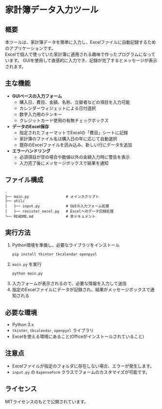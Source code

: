 # 家計簿データ入力ツール

## 概要
本ツールは、家計簿データを簡単に入力し、Excelファイルに自動記録するためのアプリケーションです。  
Excelで個人で使っていた家計簿に適用される趣味で作ったプログラムになっています。
GUIを使用して直感的に入力でき、記録が完了するとメッセージが表示されます。

## 主な機能
- **GUIベースの入力フォーム**
  - 購入日、費目、金額、名称、立替者などの項目を入力可能
  - カレンダーウィジェットによる日付選択
  - 数字入力用のテンキー
  - クレジットカード使用の有無チェックボックス
- **データのExcel保存**
  - 指定されたフォーマットでExcelの「費目」シートに記録
  - 家計簿のファイル名は購入日の年に応じて自動選択
  - 既存のExcelファイルを読み込み、新しい行にデータを追加
- **エラーハンドリング**
  - 必須項目が空の場合や数値以外の金額入力時に警告を表示
  - 入力完了後にメッセージボックスで結果を通知

## ファイル構成
```
.
├── main.py                 # メインスクリプト
├── util/
│   ├── input.py            # GUIの入力フォーム処理
│   ├── resister_excel.py   # Excelへのデータ記録処理
└── README.md               # 本ドキュメント
```

## 実行方法
1. Python環境を準備し、必要なライブラリをインストール
   ```bash
   pip install tkinter tkcalendar openpyxl
   ```
2. `main.py` を実行
   ```bash
   python main.py
   ```
3. 入力フォームが表示されるので、必要な情報を入力して送信
4. 指定のExcelファイルにデータが記録され、結果がメッセージボックスで通知される

## 必要な環境
- Python 3.x
- `tkinter`, `tkcalendar`, `openpyxl` ライブラリ
- Excelを使える環境にあること(Officeがインストールされていること)

## 注意点
- Excelファイルが指定のフォルダに存在しない場合、エラーが発生します。
- `input.py` の `ExpenseForm` クラスでフォームのカスタマイズが可能です。

## ライセンス
MITライセンスのもとで公開されています。
